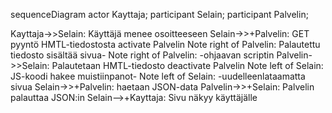 sequenceDiagram 
actor Kayttaja;
participant Selain;
participant Palvelin;

Kayttaja->>Selain: Käyttäjä menee osoitteeseen
Selain->>+Palvelin: GET pyyntö HMTL-tiedostosta
activate Palvelin
Note right of Palvelin: Palautettu tiedosto sisältää sivua-
Note right of Palvelin: -ohjaavan scriptin
Palvelin->>Selain: Palautetaan HMTL-tiedosto
deactivate Palvelin
Note left of Selain: JS-koodi hakee muistiinpanot-
Note left of Selain: -uudelleenlataamatta sivua
Selain->>+Palvelin: haetaan JSON-data
Palvelin->>+Selain: Palvelin palauttaa JSON:in
Selain-->+Kayttaja: Sivu näkyy käyttäjälle
